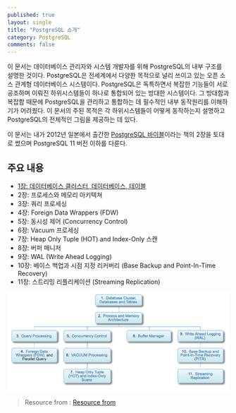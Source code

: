 ```yaml
---
published: true
layout: single
title: "PostgreSQL 소개"
category: PostgreSQL
comments: false
---
```


이 문서는 데이터베이스 관리자와 시스템 개발자를 위해 PostgreSQL의 내부 구조를 설명한 것이다. PostgreSQL은 전세계에서 다양한 목적으로 널리 쓰이고 있는 오픈 소스 관계형 데이터베이스 시스템이다. PostgreSQL은 독특하면서 복잡한 기능들이 서로 공조하며 이뤄진 하위시스템들이 하나로 통합되어 있는 방대한 시스템이다. 그 방대함과 복잡함 때문에 PostgreSQL을 관리하고 통합하는 데 필수적인 내부 동작원리를 이해하기가 어려웠다. 이 문서의 주된 목적은 각 하위시스템들이 어떻게 동작하는지 설명하고 PostgreSQL의 전체적인 그림을 제공하는 데 있다.   

이 문서는 내가 2012년 일본에서 출간한 [PostgreSQL 바이블](https://www.amazon.co.jp/gp/product/4774153923/ref=dbs_a_def_rwt_hsch_vapi_taft_p1_i0)이라는 책의 2장을 토대로 썼으며 PostgreSQL 11 버전 이하를 다룬다.  

## 주요 내용 

- [1장: 데이터베이스 클러스터, 데이터베이스, 테이블](https://coiy.github.io/postgresql/pg_cluster/#) 
- 2장: 프로세스와 메모리 아키텍쳐 
- 3장: 쿼리 프로세싱
- 4장: Foreign Data Wrappers (FDW)
- 5장: 동시성 제어 (Concurrency Control)
- 6장: Vacuum 프로세싱 
- 7장: Heap Only Tuple (HOT) and Index-Only 스캔 
- 8장: 버퍼 매니저 
- 9장: WAL (Write Ahead Logging)
- 10장: 베이스 백업과 시점 지정 리커버리 (Base Backup and Point-In-Time Recovery)
- 11장: 스트리밍 리플리케이션 (Streaming Replication)

![context-hierarchy](/assets/pg_architect.png)  
> Resource from : [Resource from](http://www.interdb.jp/pg/index.html)  